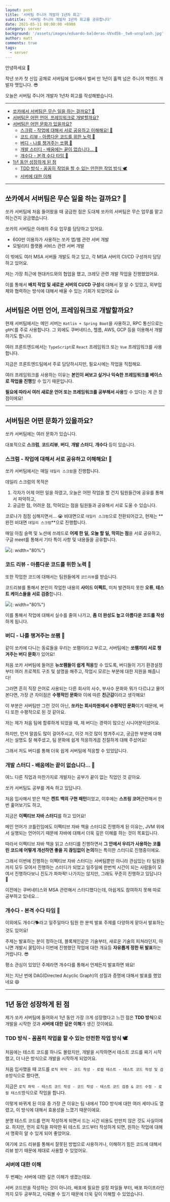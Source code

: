 ```yaml
---
layout: post
title: '서버팀 주니어 개발자 1년차 회고'
subtitle: '서버팀 주니어 개발자 1년차 회고를 공유합니다'
date: 2021-05-11 00:00:00 +0900
category: server
background: '/assets/images/eduardo-balderas-UVxd5b-_tw8-unsplash.jpg'
author: matt
comments: true
tags:
  - server
---
```


안녕하세요 🙂

작년 쏘카 첫 신입 공채로 서버팀에 입사해서 벌써 만 1년이 훌쩍 넘은 주니어 백엔드 개발자 맷입니다. 😎

오늘은 서버팀 주니어 개발자 1년차 회고를 작성해봤습니다.

---

- [쏘카에서 서버팀은 무슨 일을 하는 걸까요? 🤔](#쏘카에서-서버팀은-무슨-일을-하는-걸까요-)
- [서버팀은 어떤 언어, 프레임워크로 개발할까요?](#서버팀은-어떤-언어-프레임워크로-개발할까요)
- [서버팀은 어떤 문화가 있을까요?](#서버팀은-어떤-문화가-있을까요)
  - [스크럼 - 작업에 대해서 서로 공유하고 이해해요! 💭](#스크럼---작업에-대해서-서로-공유하고-이해해요-)
  - [코드 리뷰 - 아름다운 코드를 위한 노력 👏](#코드-리뷰---아름다운-코드를-위한-노력-)
  - [버디 - 나를 챙겨주는 쏘팸 🤗](#버디---나를-챙겨주는-쏘팸-)
  - [개발 스터디 - 배움에는 끝이 없습니다... 💪](#개발-스터디---배움에는-끝이-없습니다-)
  - [개수다 - 본격 수다 타임 💬](#개수다---본격-수다-타임-)
- [1년 동안 성장하게 된 점](#1년-동안-성장하게-된-점)
  - [TDD 방식 - 꼼꼼히 작업을 할 수 있는 안전한 작업 방식 🕊](#tdd-방식---꼼꼼히-작업을-할-수-있는-안전한-작업-방식-)
  - [서버에 대한 이해](#서버에-대한-이해)

---

## 쏘카에서 서버팀은 무슨 일을 하는 걸까요? 🤔

쏘카 서버팀에 처음 들어왔을 때 궁금한 점은 도대체 쏘카의 서버팀은 무슨 업무를 맡고 하는건지 궁금했습니다.

쏘카의 서버팀은 아래의 주요 업무를 담당하고 있어요.

- 600만 이용자가 사용하는 쏘카 앱/웹 관련 서버 개발
- 모빌리티 플랫폼 서비스 관련 서버 개발

이 밖에도 여러 MSA 서버들 개발도 하고 있고, 각 MSA 서버의 CI/CD 구성까지 담당하고 있어요.

저는 가장 최근에 현대카드와의 협업을 했고, 크레딧 관련 개발 작업을 진행했었어요.

이를 통해서 **배치 작업 및 새로운 서버의 CI/CD 구성**에 대해서 잘 알 수 있었고, 외부업체와 협력하는 방식에 대해서 배울 수 있는 기회가 되었어요 👍

## 서버팀은 어떤 언어, 프레임워크로 개발할까요?

현재 서버팀에서는 메인 서버는 `Kotlin + Spring Boot`을 사용하고, RPC 통신으로는 `gRPC`를 주로 사용합니다. 그 외에도 쿠버네티스, 헬름, AWS, GCP 등을 이용해서 개발하기도 합니다.

여러 프론트엔드에서는 `TypeScript`로 `React` 프레임워크 또는 `Vue` 프레임워크를 사용합니다.

지금은 프론트엔드팀에서 주로 담당하시지만, 필요시에는 작업을 직접해요.

여러 프레임워크를 사용하는 이유는 **본인이 써보고 싶거나 익숙한 프레임워크를 베이스로 작업을 진행**할 수 있기 때문입니다.

**필요에 따라서 여러 새로운 언어 또는 프레임워크를 공부해서 사용**할 수 있다는 게 큰 장점이에요!

---

## 서버팀은 어떤 문화가 있을까요?

쏘카 서버팀에는 여러 문화가 있습니다.

대표적으로 **스크럼**, **코드리뷰**, **버디**, **개발 스터디**, **개수다** 등이 있습니다.

### 스크럼 - 작업에 대해서 서로 공유하고 이해해요! 💭

쏘카 서버팀에서는 매일 `데일리 스크럼`을 진행합니다.

데일리 스크럼의 목적은

1. 각자가 어제 어떤 일을 하였고, 오늘은 어떤 작업을 할 건지 팀원들간에 공유를 통해서 파악하고,
2. 궁금한 점, 어려운 점, 막혀있는 점을 팀원들과 공유해서 서로 도울 수 있습니다.

코로나가 점점 심해지면서... 😭 비대면으로 `데일리 스크럼`으로 전환되어갔고, 현재는 **완전 비대면 `데일리 스크럼`**으로 진행합니다.

매일 아침 슬랙 및 노션에 쓰레드로 **어제 한 일, 오늘 할 일, 막히는 점**을 서로 공유하고, 구글 meet를 통해서 기타 특이 사항 및 내용들을 공유합니다.

![](/img/server-team-newbie/1.png){: width="80%"}

### 코드 리뷰 - 아름다운 코드를 위한 노력 👏

또한 작업한 코드에 대해서는 팀원들에게 `코드리뷰`를 받습니다.

코드리뷰를 통해서 본인이 작업한 내용의 **사이드 이펙트**, 미처 발견하지 못한 **오류**, **테스트 케이스들을 서로 검증**합니다.

![](/img/server-team-newbie/2.png){: width="80%"}

이를 통해서 작업에 대해서 실수를 줄여 나가고, **좀 더 완성도 높고 아름다운 코드를 작성**하게 됩니다.

### 버디 - 나를 챙겨주는 쏘팸 🤗

같이 쏘카에 다니는 동료들을 우리는 쏘팸이라고 부르고, 서버팀에는 **쏘팸끼리 서로 챙겨주는 버디 문화**가 있어요!

처음 쏘카 서버팀에 들어온 **뉴쏘팸들이 쉽게 적응**할 수 있도록, 버디들이 기기 환경설정부터 여러 프로젝트 구조 및 설명을 해주고, 작업시 모르는 부분에 대한 지원을 해줍니다!

그러면 흔히 직장 은어로 사용되는 다른 회사의 사수, 부사수 문화와 뭐가 다르냐고 물어본다면, 가장 큰 차이점은 **수평적인 문화**와 이에 따른 **친근감**이라고 생각해요!

이 부분은 서버팀만 그런 것이 아닌, **쏘카는 회사차원에서 수평적인 문화**이기 때문에, 버디 또한 수평적으로 된 것 같아요.

저는 제가 처음 팀에 합류하게 되었을 때, 제 버디는 경력이 많으신 시니어분이셨어요.

하지만, 먼저 말씀도 많이 걸어주시고, 이것 저것 많이 챙겨주시고, 궁금한 부분에 대해서는 설명도 잘 해주셨고, 팀 문화에 쉽게 적응하게끔 친절하게 대해 주셨어요!

그래서 저도 버디를 통해 더욱 쉽게 서버팀에 적응할 수 있었답니다.

### 개발 스터디 - 배움에는 끝이 없습니다... 💪

여느 다른 직업과 마찬가지로 개발자는 공부가 끝이 없는 직업인 것 같아요.

쏘카 서버팀도 공부를 계속 하고 있답니다.

처음 입사해서 받은 책은 **켄트 백의 구현 패턴**이었고, 이후에는 **스프링 코어**관련해서 한번 훑어보기도 하고,

지금은 **이펙티브 자바 스터디**를 하고 있어요!

메인 언어가 코틀린임에도 이펙티브 자바 책을 스터디로 진행하게 된 이유는, JVM 위에서 실행되는 언어이기 때문에 자바에 대해서 더욱 깊은 이해를 하는 것이 목표입니다.

따라서 이펙티브 자바 책을 읽고 스터디를 진행하면서 **그 안에서 우리가 사용하는 코틀린 코드에 어떻게 개선하면 좋을 지 끊임없이 논의**하는 특이한 스터디로 진행중이에요.

그래서 이번에 진행하는 이펙티브 자바 스터디는 서버팀뿐만 아니라 관심있는 타 팀원들까지 모두 모여서 진행하는 스터디가 되었고 일주일에 한번씩 시간이 되는 사람들이 모여서 진행하다보니 진도가 파파팍! 나가지는 않지만, 그래도 꾸준히 진행하고 있답니다 🙂

이전에는 쿠버네티스와 MSA 관련해서 스터디했다는데, 아쉽게도 참여하지 못해 따로 공부하고 있네요...

### 개수다 - 본격 수다 타임 💬

이외에도 개수다🐕라고 일주일마다 팀원 한 분씩 발표 주제를 다양하게 맡아서 발표하는 것도 있어요!

주제는 발표하는 분이 정하는데, 블록체인같은 기술부터, 새로운 기술의 피쳐라던지, 아니면 개발시 꿀팁이나 이번에 진행했던 작업에 대한 개요등 **자유롭게 정한 뒤 발표**하는 거랍니다. 😎

평소 관심이 있었던 주제라면 개수다를 통해서 언제든지 발표하면 돼요!

저는 지난 번에 DAG(Directed Acyclic Graph)의 성질과 증명에 대해서 발표를 했었네요 😄

---

## 1년 동안 성장하게 된 점

제가 쏘카 서버팀에 들어와서 1년 동안 가장 크게 성장했다고 느낀 점은 **TDD 방식**으로 개발을 시작한 것과 **서버에 대한 깊은 이해**가 생긴 것이에요.

### TDD 방식 - 꼼꼼히 작업을 할 수 있는 안전한 작업 방식 🕊

처음에는 테스트 코드를 하나도 몰랐지만, 개발을 시작하면서 테스트 코드를 짜기 시작했고, 더 나은 방식으로 개발을 시작하게 되었어요.

처음 입사했을 때 코드를 `로직 파악 - 코드 작성 - 로컬 테스트 - 테스트 코드 작성 및 검증`방식으로 짰다면,

지금은 `로직 파악 - 테스트 코드 작성 - 코드 작성 - 테스트 코드 검증 & 코드 수정 - 로컬 테스트`방식으로 작업을 합니다.

이렇게 바뀌게 된 이유 중 가장 큰 이유는 팀 내에서 TDD 방식에 대한 여러 세미나도 열렸고, 이 방식에 대해서 효용성을 느꼈기 때문이에요.

분명 테스트 코드를 먼저 작성하게 되면서 드는 시간 비용도 만만치 않은 것도 사실이에요. 하지만, 먼저 로직을 파악한 뒤 테스트 코드부터 작성하게 되면, 원하는 작업에 대해서 명확히 알 수 있게 되어 좋았어요.

여기에 코드 리뷰를 통해서 잘못된 방법으로 사용하거나, 이해하기 힘든 코드에 대해서 리뷰 받기 때문에 제대로 사용할 수 있었어요.

### 서버에 대한 이해

두 번째는 서버에 대한 깊은 이해가 생겼는데요.

서버 코드만을 작성하는 것이 아니라, 배포에 필요한 설정 파일들 부터, 배포 파이프라인까지 모두 공부하고, 다뤄볼 수 있기 때문에 더욱 깊이 이해할 수 있었습니다.
